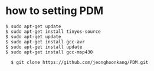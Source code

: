 
# how to setting PDM

```
$ sudo apt-get update
$ sudo apt-get install tinyos-source
$ sudo apt-get update
$ sudo apt-get install gcc-avr
$ sudo apt-get install update
$ sudo apt-get install gcc-msp430
```


```
  $ git clone https://github.com/jeonghoonkang/PDM.git
```
